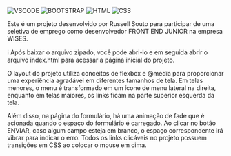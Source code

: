 ![VSCODE](https://img.shields.io/badge/Visual%20Studio%20Code-0078d7.svg?style=for-the-badge&logo=visual-studio-code&logoColor=white)
![BOOTSTRAP](https://img.shields.io/badge/bootstrap-%23563D7C.svg?style=for-the-badge&logo=bootstrap&logoColor=white)
![HTML](https://img.shields.io/badge/homebridge-%23491F59.svg?style=for-the-badge&logo=homebridge&logoColor=white)
![CSS](https://img.shields.io/badge/CSS3-0078d7.svg?style=for-the-badge&logo=css3&logoColor=white)

Este é um projeto desenvolvido por Russell Souto para participar de uma seletiva de emprego como desenvolvedor FRONT END JUNIOR na empresa WISES.

ℹ️ Após baixar o arquivo zipado, você pode abri-lo e em seguida abrir o arquivo index.html para acessar a página inicial do projeto.

O layout do projeto utiliza conceitos de flexbox e @media para proporcionar uma experiência agradável em diferentes tamanhos de tela. Em telas menores, o menu é transformado em um ícone de menu lateral na direita, enquanto em telas maiores, os links ficam na parte superior esquerda da tela.

Além disso, na página do formulário, há uma animação de fade que é acionada quando o espaço do formulário é carregado. Ao clicar no botão ENVIAR, caso algum campo esteja em branco, o espaço correspondente irá vibrar para indicar o erro. Todos os links clicáveis no projeto possuem transições em CSS ao colocar o mouse em cima.

